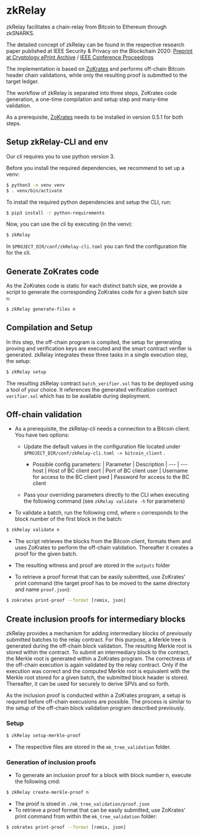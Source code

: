 # zkRelay

zkRelay facilitates a chain-relay from Bitcoin to Ethereum through zkSNARKS.

The detailed concept of zkRelay can be found in the respective research paper published at IEEE Security & Privacy on the Blockchain 2020: [Preprint at Cryptology ePrint Archive](https://eprint.iacr.org/2020/433.pdf) / [IEEE Conference Proceedings](https://doi.org/10.1109/EuroSPW51379.2020.00058)

The implementation is based on [ZoKrates](https://github.com/Zokrates/ZoKrates) and performs off-chain Bitcoin header chain validations, while only the resulting proof is submitted to the target ledger.

The workflow of zkRelay is separated into three steps, ZoKrates code generation, a one-time compilation and setup step and many-time validation.

As a prerequisite, [ZoKrates](https://github.com/Zokrates/ZoKrates) needs to be installed in version 0.5.1 for both steps.

## Setup zkRelay-CLI and env

Our cli requires you to use python version 3.

Before you install the required dependencies, we recommend to set up a venv:

``` bash
$ python3 -m venv venv
$ . venv/bin/activate
```

To install the required python dependencies and setup the CLI, run:
``` bash
$ pip3 install -r python-requirements
```

Now, you can use the cli by executing (in the venv):

``` bash
$ zkRelay
```

In `$PROJECT_DIR/conf/zkRelay-cli.toml` you can find the configuration file for the cli.

## Generate ZoKrates code

As the ZoKrates code is static for each distinct batch size, we provide a script to generate the corresponding ZoKrates code for a given batch size `n`:

``` bash
$ zkRelay generate-files n
```

## Compilation and Setup

In this step, the off-chain program is compiled, the setup for generating proving and verification keys are executed and the smart contract verifier is generated. zkRelay integrates these three tasks in a single execution step, the setup:
``` bash
$ zkRelay setup
```
  
The resulting zkRelay contract `batch_verifier.sol` has to be deployed using a tool of your choice. It references the generated verification contract `verifier.sol` which has to be available during deployment.

## Off-chain validation


- As a prerequisite, the zkRelay-cli needs a connection to a Bitcoin client. You have two options:
  - Update the default values in the configuration file located under `$PROJECT_DIR/conf/zkRelay-cli.toml -> bitcoin_client` .
     - Possible config parameters:
        | Parameter | Description |
        --- | ---
        host | Host of BC client
        port | Port of BC client
        user | Username for access to the BC client
        pwd | Password for access to the BC client

  - Pass your overriding parameters directly to the CLI when executing the following command (see `zkRelay validate -h` for parameters)

- To validate a batch, run the following cmd, where `n` corresponds to the block number of the first block in the batch:

``` bash
$ zkRelay validate n
```

- The script retrieves the blocks from the Bitcoin client, formats them and uses ZoKrates to perform the off-chain validation. Thereafter it creates a proof for the given batch.

- The resulting witness and proof are stored in the `outputs` folder

- To retrieve a proof format that can be easily submitted, use ZoKrates' print command (the target proof has to be moved to the same directory and name `proof.json`):
``` bash
$ zokrates print-proof --format [remix, json]
```


## Create inclusion proofs for intermediary blocks

zkRelay provides a mechanism for adding intermediary blocks of previously submitted batches to the relay contract. For this purpose, a Merkle tree is generated during the off-chain block validation. The resulting Merkle root is stored within the contract. To submit an intermediary block to the contract, the Merkle root is generated within a ZoKrates program. The correctness of the off-chain execution is again validated by the relay contract. Only if the execution was correct and the computed Merkle root is equivalent with the Merkle root stored for a given batch, the submitted block header is stored. Thereafter, it can be used for securely to derive SPVs and so forth.

As the inclusion proof is conducted within a ZoKrates program, a setup is required before off-chain execusions are possible. The process is similar to the setup of the off-chain block validation program described previously.

### Setup

``` bash
$ zkRelay setup-merkle-proof
```

- The respective files are stored in the `mk_tree_validation` folder.

### Generation of inclusion proofs

- To generate an inclusion proof for a block with block number n, execute the following cmd:

``` bash
$ zkRelay create-merkle-proof n
```

- The proof is stoed in `./mk_tree_validation/proof.json`
- To retrieve a proof format that can be easily submitted, use ZoKrates' print command from within the `mk_tree_validation` folder:

``` bash
$ zokrates print-proof --format [remix, json]
```
